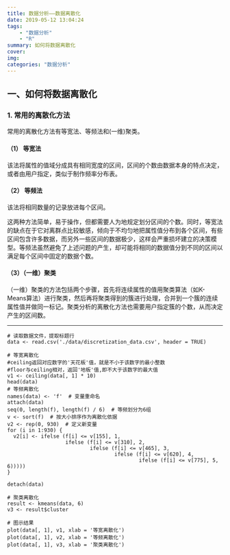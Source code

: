 ```yaml
---
title: 数据分析——数据离散化
date: 2019-05-12 13:04:24
tags: 
	- "数据分析"
	- "R"
summary: 如何将数据离散化
cover: 
img: 
categories: "数据分析"
---
```


## 一、如何将数据离散化

### 1. 常用的离散化方法  

常用的离散化方法有等宽法、等频法和(一维)聚类。

#### （1） 等宽法   

该法将属性的值域分成具有相同宽度的区间，区间的个数由数据本身的特点决定，或者由用户指定，类似于制作频率分布表。

#### （2） 等频法  

该法将相同数量的记录放进每个区间。

这两种方法简单，易于操作，但都需要人为地规定划分区间的个数。同时，等宽法的缺点在于它对离群点比较敏感，倾向于不均匀地把属性值分布到各个区间，有些区间包含许多数据，而另外一些区间的数据极少，这样会严重损坏建立的决策模型。等频法虽然避免了上述问题的产生，却可能将相同的数据值分到不同的区间以满足每个区间中固定的数据个数。

#### （3）（一维）聚类

（一维）聚类的方法包括两个步骤，首先将连续属性的值用聚类算法（如K-Means算法）进行聚类，然后再将聚类得到的簇进行处理，合并到一个簇的连续属性值并做同一标记。聚类分析的离散化方法也需要用户指定簇的个数，从而决定产生的区间数。

----

	# 读取数据文件，提取标题行
	data <- read.csv('./data/discretization_data.csv', header = TRUE) 
	
	# 等宽离散化  
	#ceiling返回对应数字的'天花板'值，就是不小于该数字的最小整数
	#floor与ceiling相对，返回'地板'值,即不大于该数字的最大值
	v1 <- ceiling(data[, 1] * 10)
	head(data)
	# 等频离散化
	names(data) <- 'f'  # 变量重命名
	attach(data)
	seq(0, length(f), length(f) / 6)  # 等频划分为6组
	v <- sort(f)  # 按大小排序作为离散化依据
	v2 <- rep(0, 930)  # 定义新变量
	for (i in 1:930) {
	  v2[i] <- ifelse (f[i] <= v[155], 1,
	                   ifelse (f[i] <= v[310], 2,
	                           ifelse (f[i] <= v[465], 3,
	                                   ifelse (f[i] <= v[620], 4, 
	                                           ifelse (f[i] <= v[775], 5, 6)))))
	} 
	
	detach(data)
	
	# 聚类离散化
	result <- kmeans(data, 6)
	v3 <- result$cluster
	
	# 图示结果
	plot(data[, 1], v1, xlab = '等宽离散化')
	plot(data[, 1], v2, xlab = '等频离散化')
	plot(data[, 1], v3, xlab = '聚类离散化')